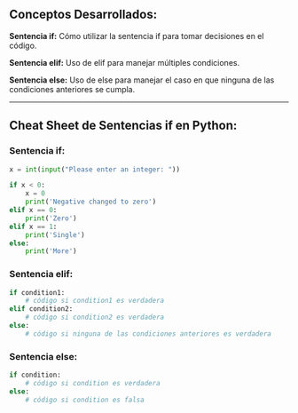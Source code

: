 ## Conceptos Desarrollados:

**Sentencia if:** Cómo utilizar la sentencia if para tomar decisiones en el código.

**Sentencia elif:** Uso de elif para manejar múltiples condiciones.

**Sentencia else:** Uso de else para manejar el caso en que ninguna de las condiciones anteriores se cumpla.

---

## Cheat Sheet de Sentencias if en Python:

### Sentencia if:

```python
x = int(input("Please enter an integer: "))

if x < 0:
    x = 0
    print('Negative changed to zero')
elif x == 0:
    print('Zero')
elif x == 1:
    print('Single')
else:
    print('More')
```

### Sentencia elif:

```python
if condition1:
    # código si condition1 es verdadera
elif condition2:
    # código si condition2 es verdadera
else:
    # código si ninguna de las condiciones anteriores es verdadera
```

### Sentencia else:

```python
if condition:
    # código si condition es verdadera
else:
    # código si condition es falsa
```

